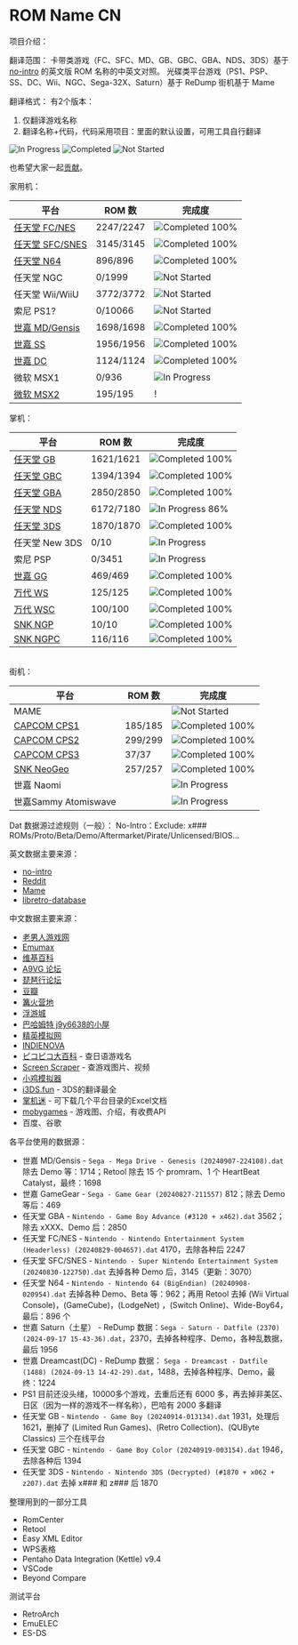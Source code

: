 # ROM Name CN

项目介绍：

翻译范围：
卡带类游戏（FC、SFC、MD、GB、GBC、GBA、NDS、3DS）基于 [no-intro](https://datomatic.no-intro.org/) 的英文版 ROM 名称的中英文对照。
光碟类平台游戏（PS1、PSP、SS、DC、Wii、NGC、Sega-32X、Saturn）基于 ReDump
街机基于 Mame

翻译格式：
有2个版本：
1. 仅翻译游戏名称
2. 翻译名称+代码，代码采用项目：里面的默认设置，可用工具自行翻译

![In Progress](https://img.shields.io/badge/In%20Progress-16-yellow)
![Completed](https://img.shields.io/badge/Completed-13-brightgreen)
![Not Started](https://img.shields.io/badge/Not%20Started-9-red)

也希望大家一起[贡献](./CONTRIBUTING.md)。

家用机：

| 平台                                                                              | ROM 数    | 完成度                           |
| --------------------------------------------------------------------------------- | --------- | -------------------------------- |
| [任天堂 FC/NES](./Nintendo%20-%20Nintendo%20Entertainment%20System.csv)           | 2247/2247 | ![Completed 100%][Completed 100] |
| [任天堂 SFC/SNES](./Nintendo%20-%20Super%20Nintendo%20Entertainment%20System.csv) | 3145/3145 | ![Completed 100%][Completed 100] |
| [任天堂 N64](./Nintendo%20-%20Nintendo%2064.csv)                                  | 896/896   | ![Completed 100%][Completed 100] |
| 任天堂 NGC                                                                        | 0/1999    | ![Not Started][Not Started]      |
| 任天堂 Wii/WiiU                                                                   | 3772/3772 | ![Not Started][Not Started]      |
| 索尼 PS1?                                                                         | 0/10066   | ![Not Started][Not Started]      |
| [世嘉 MD/Gensis](./Sega%20-%20Mega%20Drive%20-%20Genesis.csv)                     | 1698/1698 | ![Completed 100%][Completed 100] |
| [世嘉 SS](./Sega%20-%20Saturn.csv)                                                | 1956/1956 | ![Completed 100%][Completed 100] |
| [世嘉 DC](./Sega%20-%20Dreamcast.csv)                                             | 1124/1124 | ![Completed 100%][Completed 100] |
| 微软 MSX1                                                                         | 0/936     | ![In Progress][In Progress]      |
| [微软 MSX2](./Microsoft%20-%20MSX2.csv)                                           | 195/195   | !                                |

<!-- 
[任天堂 FDC](./Nintendo%20-%20Family%20Computer%20Disk%20System.csv) | 315/323 | ![Completed 98%](https://img.shields.io/badge/Completed-98%25-green)
索尼 PS2* | 0/10835 | ![Not Started][Not Started]
世嘉 SEGA32x* | 0/206 | ![In Progress][In Progress]
世嘉 SEGA CD* | | ![Not Started][Not Started]
SNK NEO CD | | ![Not Started][Not Started]
PICO-8、ONS、PortMaster
[Completed 100%][Completed 100]
松下 3DO | | ![Not Started][Not Started]
 -->

掌机：

| 平台                                                    | ROM 数    | 完成度                                                                           |
| ------------------------------------------------------- | --------- | -------------------------------------------------------------------------------- |
| [任天堂 GB](./Nintendo%20-%20Game%20Boy.csv)            | 1621/1621 | ![Completed 100%][Completed 100]                                                 |
| [任天堂 GBC](./Nintendo%20-%20Game%20Boy%20Color.csv)   | 1394/1394 | ![Completed 100%][Completed 100]                                                 |
| [任天堂 GBA](./Nintendo%20-%20Game%20Boy%20Advance.csv) | 2850/2850 | ![Completed 100%][Completed 100]                                                 |
| [任天堂 NDS](./Nintendo%20-%20Nintendo%20DS.csv)        | 6172/7180 | ![In Progress 86%](https://img.shields.io/badge/In%20Progress-80%25-yellowgreen) |
| [任天堂 3DS](./Nintendo%20-%20Nintendo%203DS.csv)       | 1870/1870 | ![Completed 100%][Completed 100]                                                 |
| 任天堂 New 3DS                                          | 0/10      | ![In Progress][In Progress]                                                      |
| 索尼 PSP                                                | 0/3451    | ![In Progress][In Progress]                                                      |
| [世嘉 GG](./Sega%20-%20Game%20Gear.csv)                 | 469/469   | ![Completed 100%][Completed 100]                                                 |
| [万代 WS](./Bandai%20-%20WonderSwan.csv)                | 125/125   | ![Completed 100%][Completed 100]                                                 |
| [万代 WSC](./Bandai%20-%20WonderSwan%20Color.csv)       | 100/100   | ![Completed 100%][Completed 100]                                                 |
| [SNK NGP](./SNK%20-%20Neo%20Geo%20Pocket.csv)           | 10/10     | ![Completed 100%][Completed 100]                                                 |
| [SNK NGPC](./SNK%20-%20Neo%20Geo%20Pocket%20Color.csv)  | 116/116   | ![Completed 100%][Completed 100]                                                 |

<!-- 
NDSi的可能要实机测试
任天堂 NDSi | 0/1069 | ![In Progress][In Progress]
任天堂 3DS eShop | 0/975 | ![In Progress][In Progress]
任天堂 Game & Watch | 21/59 | ![In Progress 35%](https://img.shields.io/badge/In%20Progress-35%25-yellowgreen)
索尼 PSP(PSN) | 0/2019 | ![In Progress][In Progress]
-->

\
街机：

| 平台                                    | ROM 数  | 完成度                           |
| --------------------------------------- | ------- | -------------------------------- |
| MAME                                    |         | ![Not Started][Not Started]      |
| [CAPCOM CPS1](./Arcade%20-%20CPS1.csv)  | 185/185 | ![Completed 100%][Completed 100] |
| [CAPCOM CPS2](./Arcade%20-%20CPS2.csv)  | 299/299 | ![Completed 100%][Completed 100] |
| [CAPCOM CPS3](./Arcade%20-%20CPS3.csv)  | 37/37   | ![Completed 100%][Completed 100] |
| [SNK NeoGeo](./Arcade%20-%20NEOGEO.csv) | 257/257 | ![Completed 100%][Completed 100] |
| 世嘉 Naomi                              |         | ![In Progress][In Progress]      |
| 世嘉Sammy Atomiswave                    |         | ![In Progress][In Progress]      |

Dat 数据源过滤规则（一般）：
No-Intro：Exclude: x### ROMs/Proto/Beta/Demo/Aftermarket/Pirate/Unlicensed/BIOS...

英文数据主要来源：

- [no-intro](https://datomatic.no-intro.org/)
- [Reddit](https://www.reddit.com/r/Roms/)
- [Mame](https://github.com/retropie/retropie-setup/wiki/MAME)
- [libretro-database](https://github.com/libretro/libretro-database)

中文数据主要来源：

- [老男人游戏网](https://www.oldmanemu.net/)
- [Emumax](http://www.emumax.com/roms)
- [维基百科](https://zh.wikipedia.org/wiki/%E7%94%B5%E5%AD%90%E6%B8%B8%E6%88%8F)
- [A9VG 论坛](https://bbs.a9vg.com/)
- [琵琶行论坛](https://www.ppxclub.com/)
- [豆瓣](https://www.douban.com/game/explore)
- [篝火营地](https://gouhuo.qq.com/games/library)
- [浮游城](http://bbs.chinaemu.org/read-htm-tid-18465.html)
- [巴哈姆特 j9y6638的小屋](https://home.gamer.com.tw/creationCategory.php?owner=j9y6638&c=435712)
- [精英模拟网](http://emu.jy6d.com/dz/)
- [INDIENOVA](https://ld0.indienova.com/gamedb/platform/saturn/p/1)
- [ピコピコ大百科](https://www.gavas.jp/) - 查日语游戏名
- [Screen Scraper](https://www.screenscraper.fr/) - 查游戏图片、视频
- [小鸡模拟器](https://wwww.xiaoji001.com/xiaoji.php?s=index-gamelist-type-NDS)
- [i3DS.fun](https://i3ds.fun/) - 3DS的翻译最全
- [掌机迷](https://www.gbarom.cn/pspyxml) - 可下载几个平台目录的Excel文档
- [mobygames](https://www.mobygames.com/platform/) - 游戏图、介绍，有收费API
- 百度、谷歌

[In Progress]: https://img.shields.io/badge/In%20Progress-0%25-yellow
[Not Started]: https://img.shields.io/badge/Not%20Started-0%25-red
[Completed 100]: https://img.shields.io/badge/Completed-100%25-brightgreen

各平台使用的数据源：

- 世嘉 MD/Gensis - `Sega - Mega Drive - Genesis (20240907-224108).dat` 除去 Demo 等：1714；Retool 除去 15 个 promram、1 个 HeartBeat Catalyst，最终：1698
- 世嘉 GameGear - `Sega - Game Gear (20240827-211557)` 812；除去 Demo 等后：469
- 任天堂 GBA - `Nintendo - Game Boy Advance (#3120 + x462).dat` 3562；除去 xXXX、Demo 后：2850
- 任天堂 FC/NES - `Nintendo - Nintendo Entertainment System (Headerless) (20240829-004657).dat` 4170，去除各种后 2247
- 任天堂 SFC/SNES - `Nintendo - Super Nintendo Entertainment System (20240830-122750).dat` 去掉各种 Demo 后，3145（更新：3070）
- 任天堂 N64 - `Nintendo - Nintendo 64 (BigEndian) (20240908-020954).dat` 去掉各种 Demo、Beta 等：962；再用 Retool 去掉 (Wii Virtual Console)，(GameCube)，(LodgeNet) ，(Switch Online)、Wide-Boy64，最后：896 个
- 世嘉 Saturn（土星） - ReDump 数据：`Sega - Saturn - Datfile (2370) (2024-09-17 15-43-36).dat`，2370，去掉各种程序、Demo，各种乱数据，最后 1956
- 世嘉 Dreamcast(DC) - ReDump 数据： `Sega - Dreamcast - Datfile (1488) (2024-09-13 14-42-29).dat`，1488，去掉各种程序、Demo，最终：1224
- PS1 目前还没头绪，10000多个游戏，去重后还有 6000 多，再去掉非美区、日区（因为一样的游戏不一样名称），巴哈有 2000 多翻译
- 任天堂 GB - `Nintendo - Game Boy (20240914-013134).dat` 1931，处理后 1621，删掉了 (Limited Run Games)、(Retro Collection)、(QUByte Classics) 三个在线平台
- 任天堂 GBC - `Nintendo - Game Boy Color (20240919-003154).dat` 1946，去除各种后 1394
- 任天堂 3DS - `Nintendo - Nintendo 3DS (Decrypted) (#1870 + x062 + z207).dat` 去掉 x### 和 z### 后 1870

整理用到的一部分工具

- RomCenter
- Retool
- Easy XML Editor
- WPS表格
- Pentaho Data Integration (Kettle) v9.4
- VSCode
- Beyond Compare

测试平台

- RetroArch
- EmuELEC
- ES-DS
